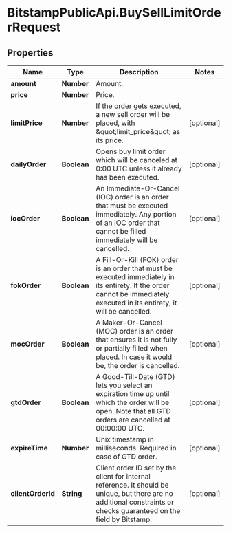 # BitstampPublicApi.BuySellLimitOrderRequest

## Properties

Name | Type | Description | Notes
------------ | ------------- | ------------- | -------------
**amount** | **Number** | Amount. | 
**price** | **Number** | Price. | 
**limitPrice** | **Number** | If the order gets executed, a new sell order will be placed, with \&quot;limit_price\&quot; as its price. | [optional] 
**dailyOrder** | **Boolean** | Opens buy limit order which will be canceled at 0:00 UTC unless it already has been executed. | [optional] 
**iocOrder** | **Boolean** | An Immediate-Or-Cancel (IOC) order is an order that must be executed immediately. Any portion of an IOC order that cannot be filled immediately will be cancelled. | [optional] 
**fokOrder** | **Boolean** | A Fill-Or-Kill (FOK) order is an order that must be executed immediately in its entirety. If the order cannot be immediately executed in its entirety, it will be cancelled. | [optional] 
**mocOrder** | **Boolean** | A Maker-Or-Cancel (MOC) order is an order that ensures it is not fully or partially filled when placed. In case it would be, the order is cancelled. | [optional] 
**gtdOrder** | **Boolean** | A Good-Till-Date (GTD) lets you select an expiration time up until which the order will be open. Note that all GTD orders are cancelled at 00:00:00 UTC. | [optional] 
**expireTime** | **Number** | Unix timestamp in milliseconds. Required in case of GTD order. | [optional] 
**clientOrderId** | **String** | Client order ID set by the client for internal reference. It should be unique, but there are no additional constraints or checks guaranteed on the field by Bitstamp. | [optional] 


